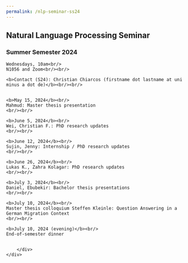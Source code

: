 ```yaml
---
permalink: /nlp-seminar-ss24
---
```


<div class="container">
    <div class="row">
        <div class="col-lg-12 text-center">
    <h2>Natural Language Processing Seminar</h2>
    <h3>Summer Semester 2024</h3>

    Wednesdays, 10am<br/>
    N1056 and Zoom<br/><br/>

    <b>Contact (S24): Christian Chiarcos (firstname dot lastname at uni minus a dot de)</b><br/><br/>


    <b>May 15, 2024</b><br/>
    Mahmud: Master thesis presentation
    <br/><br/>

    <b>June 5, 2024</b><br/>
    Wei, Christian F.: PhD research updates
    <br/><br/>

    <b>June 12, 2024</b><br/>
    Sujin, Jenny: Internship / PhD research updates
    <br/><br/>

    <b>June 26, 2024</b><br/>
    Lukas K., Zahra Kolagar: PhD research updates
    <br/><br/>

    <b>July 3, 2024</b><br/>
    Daniel, Ebubekir: Bachelor thesis presentations
    <br/><br/>

    <b>July 10, 2024</b><br/>
    Master thesis colloquium Steffen Kleinle: Question Answering in a German Migration Context
    <br/><br/>

    <b>July 10, 2024 (evening)</b><br/>
    End-of-semester dinner


        </div>
    </div>
</div>

